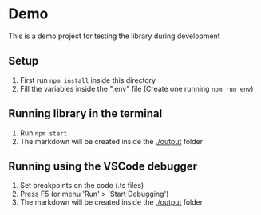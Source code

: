 # Demo

This is a demo project for testing the library during development

## Setup

1. First run `npm install` inside this directory
2. Fill the variables inside the ".env" file (Create one running `npm run env`)

## Running library in the terminal

1. Run `npm start`
2. The markdown will be created inside the [./output](./output) folder

## Running using the VSCode debugger

1. Set breakpoints on the code (.ts files)
2. Press F5 (or menu 'Run' > 'Start Debugging')
3. The markdown will be created inside the [./output](./output) folder